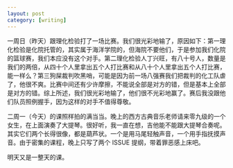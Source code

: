 ```yaml
---
layout: post
category: [writing]
---
```


一周日（昨天）跟理化检验打了一场比赛。我们很光彩地输了，原因如下：第一理化检验是化院托管的，其实属于海洋学院的，但海院不要他们，于是参加我们化院的篮球赛，我们本应没有这个对手。第二理化检验人丁兴旺，有八十号人，数量是我们的两倍，从四十个人里拿出五个人打比赛和从八十个人里拿出五个人打比赛，能一样么？第三狗屎裁判吹黑哨，可能是因为前一场八强赛我们把裁判的化工队虐了，他很不爽。比赛中间还有少许摩擦，不能说全部是对方的错，但是基本上全部是对方的错。综上所述，我们很光彩地输了，他们很不光彩地赢了。赛后我没跟他们队员照例握手，因为这样的对手不值得尊敬。

二周一（今天）的课照样拍的满当当。晚上的西方古典音乐老师请来零九级的一个女生，在上面演奏了大提琴。很好听，我一直在想，吉他能不能跟大提琴合奏呢。其实它们两个长得很像，都是葫芦状。一个是用马尾轻触声音，一个用手指抚摸声音。由于密集的课程，晚上只写了两个 ISSUE 提纲，带着罪恶感上床吧。

明天又是一整天的课。
